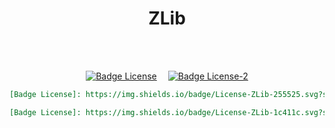 
<div align = center>

# ZLib

<br>
<br>

[![Badge License]][License]   
[![Badge License-2]][License]

```markdown
[Badge License]: https://img.shields.io/badge/License-ZLib-255525.svg?style=for-the-badge
```
	
```markdown
[Badge License]: https://img.shields.io/badge/License-ZLib-1c411c.svg?style=for-the-badge&labelColor=255525
```

</div>

<br>


<!----------------------------------{ Licenses }------------------------------->

[License]: https://en.wikipedia.org/wiki/Zlib_License


<!----------------------------------{ Badges }--------------------------------->

[Badge License-2]: https://img.shields.io/badge/License-ZLib-1c411c.svg?style=for-the-badge&labelColor=255525
[Badge License]: https://img.shields.io/badge/License-ZLib-255525.svg?style=for-the-badge
